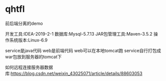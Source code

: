# qhtfl
前后端分离的demo

开发工具:IDEA-2019-2-1
数据库:Mysql-5.7.13
JAR包管理工具:Maven-3.5.2
操作系统版本:Linux-6.9

service是java代码
web是前端代码
web可以在本地tomcat跑
service自行打包成war包放到服务器的tomcat下

如何远程连接服务器数据库:https://blog.csdn.net/weixin_43025071/article/details/88603053
